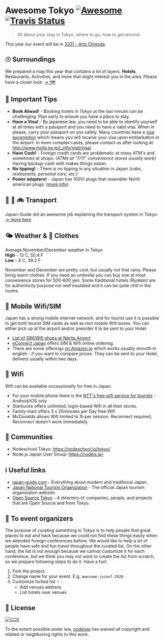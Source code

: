 [awesome-link]:  https://github.com/sindresorhus/awesome
[awesome-badge]: https://cdn.rawgit.com/sindresorhus/awesome/d7305f38d29fed78fa85652e3a63e154dd8e8829/media/badge.svg
[travis-link]:   https://travis-ci.org/nodejsjp/awesome-tokyo
[travis-badge]:  https://travis-ci.org/nodejsjp/awesome-tokyo.svg?branch=master

# Awesome Tokyo [![Awesome][awesome-badge]][awesome-link] [![Travis Status][travis-badge]][travis-link]

> All about your stay in Tokyo, where to go: how to get around.

This year our event will be in [3331 - Arts Chiyoda](https://goo.gl/maps/RMeTkrxaAyjkZhRn7).

## ☉ Surroundings

We prepared a map this year that contains a lot of layers. **Hotels**, Restaurants, Activities, and more that might interest you in the area. Please have a closer look: [→ 🗺](https://drive.google.com/open?id=1EHjtxICBFoB_QKSJC9fPTEi-AP2wm_Hl&usp=sharing)

## 🔆 Important Tips

+ **Book Ahead!** - Booking hotels in Tokyo at the last minute can be challenging. Plan early to ensure you have a place to stay.
+ **Have a Visa!** - By japanese law, you need to be able to identify yourself at all times with a passport and you need to have a valid visa. When in please, carry your passport on you safely. Many countries have a [visa excemption](https://www.mofa.go.jp/j_info/visit/visa/short/novisa.html) which means you will receive your visa upon embarkation in the airport. In more complex cases, please contact us after looking at: http://www.mofa.go.jp/j_info/visit/visa/
+ **Have Cash!** - Foreign credit cards are problematic at many ATM's and sometimes at shops. _(ATMs at "7/11" convenience stores usually work)_ Having backup-cash with makes things easier.
+ **No tipping!** - There is no tipping in any situation in Japan _(cabs, restaurants, personal care, etc.)_
+ **Power adapters!** - Japan has 100V! plugs that resembler North american plugs. ([more info](https://www.japan-guide.com/e/e2225.html)).

## 🚕 🚅 🚲 Transport

Japan-Guide did an awesome job explaining the transport system in Tokyo: [→ more here](https://www.japan-guide.com/e/e2017.html)

## 🌤 Weather & 🧥 Clothes

Average November/December weather in Tokyo<br/>
**High** - 13 C, 55.4 F<br/>
**Low** - 4 C, 39.2 F

November and December are pretty cool, but usually not that rainy. Please bring warm clothes. If you need an umbrella you can buy one at most convenience stores for 500-600 yen. Some traditional hotels _(Ryokan)_ are for authenticity purpose not well insulated and it can be quite chill in the rooms. 

## 📱 Mobile Wifi/SIM 

Japan has a strong mobile internet network, and for tourist use it is possible to get both tourist SIM cards as well as rent mobile Wifi boxes. You can either pick up at the airport and/or preorder it to be sent to your Hotel.

+ [List of SIM/Wifi shops at Narita Airport](https://www.narita-airport.jp/en/service/svc_19)
+ [eConnect Japan](https://www.econnectjapan.com/) offers SIM & Wifi online ordering.
+ There are some offerings [on Amazon.jp](https://www.amazon.co.jp/s/gp/search/ref=sr_nr_p_n_feature_twenty_b_1?fst=as%3Aoff&rh=n%3A5470982051%2Ck%3ATravel+SIM%2Cp_n_feature_twenty_browse-bin%3A5470990051&keywords=Travel+SIM&ie=UTF8&qid=1541830640&rnid=5470989051) which works usually smooth in english - if you want to compare prices. They can be sent to your Hotel, delivers usually within two days.

## 📶 Wifi 

Wifi can be available occassionally for free in Japan.

+ For your mobile phone there is the [NTT's free wifi service for tourists](http://www.ntt-bp.net/jcfw/en.html) - Android/iOS only
+ Starbucks offers unlimited, login-based Wifi in all their stores.
+ Family-mart offers 3 x 20minutes per Day free Wifi 
+ McDonalds allows Wifi limited to 1h per session. Reconnect required, Reconnect doesn't work immediately.

## 👥 Communities
+ Nodeschool Tokyo: https://nodeschool.io/tokyo/
+ Node.js Japan User Group: https://nodejs.jp/

## ℹ️ Useful links

+ [japan-guide.com](https://www.japan-guide.com/) - Everything about modern and traditional Japan.
+ [Japan National Tourism Organization](https://www.jnto.go.jp/eng/) - The official Japan tourism organization website.
+ [Open Source Tokyo](https://github.com/opensourcecities/tokyo) - A directory of companies, people, and projects that are Open Source and from Tokyo.

## :raised_hands: To event organizers

The purpose of curating something in Tokyo is to help people find great places to eat and hack because we could not find these things easily when we attended foreign conferences before. We would like to help a lot of people have safe and fun travel throughout the curated list. On the other hand, the list is not enough because we cannot customize it for each conference, but we think you may not want to create the list from scratch, so we prepare following steps to do it. Have a fun!

1. Fork the project.
2. Change name for your event. E.g. `awesome-jsconf-2020`
3. Customize forked list :sparkles: :
   + Add venues address
   + List hotels near venues

## 📃 License

[![CC0](http://mirrors.creativecommons.org/presskit/buttons/88x31/svg/cc-zero.svg)](https://creativecommons.org/publicdomain/zero/1.0/)

To the extent possible under law, [nodejsjp](https://github.com/nodejsjp) has waived all copyright and related or neighboring rights to this work.
